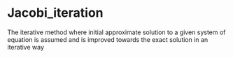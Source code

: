 # Jacobi_iteration
The iterative method where initial approximate solution to a given system of equation is assumed and is improved towards the exact solution in an iterative way
